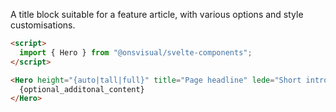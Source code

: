 A title block suitable for a feature article, with various options and style customisations.

```html
<script>
  import { Hero } from "@onsvisual/svelte-components";
</script>

<Hero height="{auto|tall|full}" title="Page headline" lede="Short intro text" date="yyyy-mm-dd">
  {optional_additonal_content}
</Hero>
```
